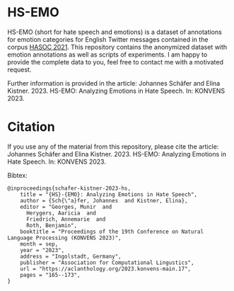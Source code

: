 # HS-EMO #

HS-EMO (short for hate speech and emotions) is a dataset of annotations for emotion categories for English Twitter messages contained in the corpus [HASOC 2021](https://hasocfire.github.io/hasoc/2021/dataset.html). This repository contains the anonymized dataset with emotion annotations as well as scripts of experiments. I am happy to provide the complete data to you, feel free to contact me with a motivated request.

Further information is provided in the article: Johannes Schäfer and Elina Kistner. 2023. HS-EMO: Analyzing Emotions in Hate Speech. In: KONVENS 2023.

# Citation # 

If you use any of the material from this repository, please cite the article: Johannes Schäfer and Elina Kistner. 2023. HS-EMO: Analyzing Emotions in Hate Speech. In: KONVENS 2023.

Bibtex:
```text
@inproceedings{schafer-kistner-2023-hs,
    title = "{HS}-{EMO}: Analyzing Emotions in Hate Speech",
    author = {Sch{\"a}fer, Johannes  and Kistner, Elina},
    editor = "Georges, Munir  and
      Herygers, Aaricia  and
      Friedrich, Annemarie  and
      Roth, Benjamin",
    booktitle = "Proceedings of the 19th Conference on Natural Language Processing (KONVENS 2023)",
    month = sep,
    year = "2023",
    address = "Ingolstadt, Germany",
    publisher = "Association for Computational Lingustics",
    url = "https://aclanthology.org/2023.konvens-main.17",
    pages = "165--173",
}
```

